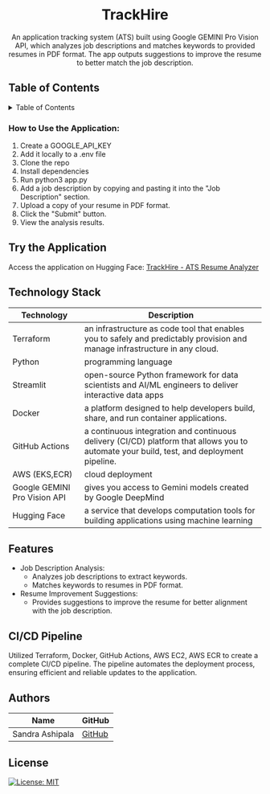 <h1 align="center">TrackHire</h1>
<p align="center">
An application tracking system (ATS) built using Google GEMINI Pro Vision API, which analyzes job descriptions and matches keywords to provided resumes in PDF format. The app outputs suggestions to improve the resume to better match the job description.
</p>

## Table of Contents

<details>
<summary>Table of Contents</summary>

- [Description](#description)
  - [Table of Contents](#table-of-contents)
  - [How to use the Application](#how-to-use-the-application)
  - [Try the Application](#try-the-application)
  - [Technology Stack](#technology-stack)
  - [Features](#features)
  - [CI/CD Pipeline](#cicd-pipeline)
  - [Authors](#authors)
- [License](#license)

</details>

### How to Use the Application:

1. Create a GOOGLE_API_KEY
2. Add it locally to a .env file
3. Clone the repo
4. Install dependencies
5. Run python3 app.py
6. Add a job description by copying and pasting it into the "Job Description" section.
7. Upload a copy of your resume in PDF format.
8. Click the "Submit" button.
9. View the analysis results.

## Try the Application

Access the application on Hugging Face: [TrackHire - ATS Resume Analyzer](https://huggingface.co/spaces/SANDRAMSC/portfolio_project#ats-tracking-system)


## Technology Stack

| Technology | Description                 |
| ---------- | --------------------------- |
| Terraform  | an infrastructure as code tool that enables you to safely and predictably provision and manage infrastructure in any cloud.    |
| Python     | programming language        |
| Streamlit  | open-source Python framework for data scientists and AI/ML engineers to deliver interactive data apps               |
| Docker     | a platform designed to help developers build, share, and run container applications.           |
| GitHub Actions | a continuous integration and continuous delivery (CI/CD) platform that allows you to automate your build, test, and deployment pipeline.        |
| AWS (EKS,ECR)    | cloud deployment            |
| Google GEMINI Pro Vision API | gives you access to Gemini models created by Google DeepMind    |
| Hugging Face  | a service that develops computation tools for building applications using machine learning   |

## Features

- Job Description Analysis:
  - Analyzes job descriptions to extract keywords.
  - Matches keywords to resumes in PDF format.
- Resume Improvement Suggestions:
  - Provides suggestions to improve the resume for better alignment with the job description.
  
## CI/CD Pipeline

Utilized Terraform, Docker, GitHub Actions, AWS EC2, AWS ECR to create a complete CI/CD pipeline. The pipeline automates the deployment process, ensuring efficient and reliable updates to the application.


## Authors

| Name           | GitHub                                      |
| -------------- | ------------------------------------------- |
| Sandra Ashipala | [GitHub](https://github.com/sandramsc) |

## License

[![License: MIT](https://img.shields.io/badge/License-MIT-yellow.svg)](https://opensource.org/licenses/MIT)
